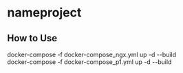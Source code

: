 # nameproject

## How to Use
docker-compose -f docker-compose_ngx.yml up -d --build <br>
docker-compose -f docker-compose_p1.yml up -d --build


